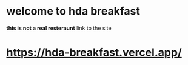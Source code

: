 # welcome to hda breakfast
**this is not a real resteraunt**
link to the site
# https://hda-breakfast.vercel.app/
